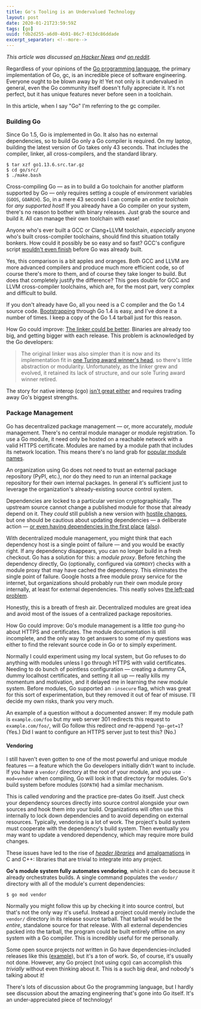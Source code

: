 ```yaml
---
title: Go's Tooling is an Undervalued Technology
layout: post
date: 2020-01-21T23:59:59Z
tags: [go]
uuid: fdb2d255-a6d0-4b91-86c7-013dc86ddade
excerpt_separator: <!--more-->
---
```


*This article was discussed [on Hacker News][hn] and [on reddit][r].*

Regardless of your opinions of the [Go programming language][go], the
primary implementation of Go, gc, is an incredible piece of software
engineering. Everyone ought to be blown away by it! Yet not only is it
undervalued in general, even the Go community itself doesn't fully
appreciate it. It's not perfect, but it has unique features never before
seen in a toolchain.

<!--more-->

In this article, when I say "Go" I'm referring to the gc compiler.

### Building Go

Since Go 1.5, Go is implemented in Go. It also has no external
dependencies, so to build Go only a Go compiler is required. On my
laptop, building the latest version of Go takes only 43 seconds. That
includes the compiler, linker, all cross-compilers, and the standard
library.

    $ tar xzf go1.13.6.src.tar.gz
    $ cd go/src/
    $ ./make.bash

Cross-compiling Go — as in to build a Go toolchain for another platform
supported by Go — only requires setting a couple of environment
variables (`GOOS`, `GOARCH`). So, in a mere 43 seconds I can compile an
*entire toolchain* for *any supported host*! If you already have a Go
compiler on your system, there's no reason to bother with binary
releases. Just grab the source and build it. All can manage their own
toolchain with ease!

Anyone who's ever built a GCC or Clang+LLVM toolchain, *especially*
anyone who's built cross-compiler toolchains, should find this situation
totally bonkers. How could it possibly be so easy and so fast? GCC's
configure script [wouldn't even finish][build] before Go was already
built.

Yes, this comparison is a bit apples and oranges. Both GCC and LLVM are
more advanced compilers and produce much more efficient code, so of
course there's more to them, and of course they take longer to build.
But does that completely justify the difference? This goes double for
GCC and LLVM cross-compiler toolchains, which are, for the most part,
very complex and difficult to build.

If you don't already have Go, all you need is a C compiler and the Go
1.4 source code. [Bootstrapping][needle] through Go 1.4 is easy, and
I've done it a number of times. I keep a copy of the Go 1.4 tarball just
for this reason.

How Go could improve: [The linker could be better][linker]. Binaries are
already too big, and getting bigger with each release. This problem is
acknowledged by the Go developers:

> The original linker was also simpler than it is now and its
> implementation fit in [one Turing award winner's head][kt], so there's
> little abstraction or modularity. Unfortunately, as the linker grew
> and evolved, it retained its lack of structure, and our sole Turing
> award winner retired.

The story for native interop (cgo) [isn't great either][cgo] and
requires trading away Go's biggest strengths.

### Package Management

Go has decentralized package management — or, more accurately, *module*
management. There's no central module manager or module registration. To
use a Go module, it need only be hosted on a reachable network with a
valid HTTPS certificate. Modules are named by a module path that
includes its network location. This means there's no land grab for
[popular module names][pypi].

An organization using Go does not need to trust an external package
repository (PyPI, etc.), nor do they need to run an internal package
repository for their own internal packages. In general it's sufficient
just to leverage the organization's already-existing source control
system.

Dependencies are locked to a particular version cryptographically. The
upstream source cannot change a published module for those that already
depend on it. They *could* still publish a new version with [hostile
changes][npm], but one should be cautious about updating dependencies —
a deliberate action — [or even having dependencies in the first
place][dep] ([also][dep2]).

With decentralized module management, you might think that each
dependency host is a single point of failure — and you would be exactly
right. If any dependency disappears, you can no longer build in a fresh
checkout. Go has a solution for this: a *module proxy*. Before fetching
the dependency directly, Go (optionally, configured via `GOPROXY`)
checks with a module proxy that may have cached the dependency. This
eliminates the single point of failure. Google hosts a free module proxy
service for the internet, but organizations should probably run their
own module proxy internally, at least for external dependencies. This
neatly solves [the left-pad problem][lp].

Honestly, this is a breath of fresh air. Decentralized modules are great
idea and avoid most of the issues of a centralized package repositories.

How Go could improve: Go's module management is a little *too* gung-ho
about HTTPS and certificates. The module documentation is still
incomplete, and the only way to get answers to some of my questions was
either to find the relevant source code in Go or to simply experiment.

Normally I could experiment using my local system, but Go refuses to do
anything with modules unless I go through HTTPS with valid certificates.
Needing to do bunch of pointless configuration — creating a dummy CA,
dummy localhost certificates, and setting it all up — really kills my
momentum and motivation, and it delayed me in learning the new module
system. Before modules, Go supported an `-insecure` flag, which was
great for this sort of experimentation, but they removed it out of fear
of misuse. I'll decide my own risks, thank you very much.

An example of a question without a documented answer: If my module path
is `example.com/foo` but my web server 301 redirects this request to
`example.com/foo/`, will Go follow this redirect *and* re-append
`?go-get=1`? (Yes.) Did I want to configure an HTTPS server just to test
this? (No.)

#### Vendoring

I still haven't even gotten to one of the most powerful and unique
module features — a feature which the Go developers initially didn't
want to include. If you have a `vendor/` directory at the root of your
module, and you use `-mod=vendor` when compiling, Go will look in that
directory for modules. Go's build system before modules (`GOPATH`) had a
similar mechanism.

This is called *vendoring* and the practice pre-dates Go itself. Just
check your dependency sources directly into source control alongside
your own sources and hook them into your build. Organizations will often
use this internally to lock down dependencies and to avoid depending on
external resources. Typically, vendoring is a lot of work. The project's
build system must cooperate with the dependency's build system. Then
eventually you may want to update a vendored dependency, which may
require more build changes.

These issues have led to the rise of [*header libraries*][stb] and
[amalgamations][amal] in C and C++: libraries that are trivial to
integrate into any project.

**Go's module system fully automates vendoring**, which it can do
because it already orchestrates builds. A single command populates the
`vendor/` directory with all of the module's current dependencies:

    $ go mod vendor

Normally you might follow this up by checking it into source control,
but that's not the only way it's useful. Instead a project could merely
include the `vendor/` directory in its release source tarball. That
tarball would be the *entire*, standalone source for that release. With
all external dependencies packed into the tarball, the program could be
built entirely offline on any system with a Go compiler. This is
incredibly useful for me personally.

Some open source projects *not* written in Go have dependencies-included
releases like this ([example][dcss]), but it's a ton of work. So, of
course, it's usually not done. However, any Go project (not using cgo)
can accomplish this *trivially* without even thinking about it. This is
a such big deal, and nobody's talking about it!

There's lots of discussion about Go the programming language, but I
hardly see discussion about the amazing engineering that's gone into Go
itself. It's an under-appreciated piece of technology!


[amal]: https://www.sqlite.org/amalgamation.html
[build]: /blog/2017/03/30/
[cgo]: https://dave.cheney.net/2016/01/18/cgo-is-not-go
[dcss]: https://crawl.develz.org/
[dep]: https://research.swtch.com/deps
[dep2]: https://feeding.cloud.geek.nz/posts/outsourcing-webapp-maintenance-to-debian/
[go]: https://golang.org/
[hn]: https://news.ycombinator.com/item?id=22113827
[kt]: https://en.wikipedia.org/wiki/Ken_Thompson
[linker]: http://golang.org/s/better-linker
[lp]: https://lwn.net/Articles/681410/
[needle]: /blog/2016/11/17/
[npm]: https://blog.npmjs.org/post/180565383195/details-about-the-event-stream-incident
[pypi]: https://github.com/dateutil/dateutil/issues/984
[r]: https://old.reddit.com/r/golang/comments/es621w/gos_tooling_is_an_undervalued_technology/
[stb]: https://github.com/nothings/stb
